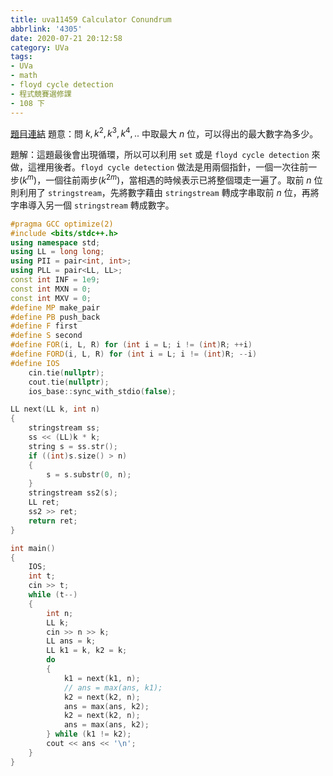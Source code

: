 ```yaml
---
title: uva11459 Calculator Conundrum
abbrlink: '4305'
date: 2020-07-21 20:12:58
category: UVa
tags:
- UVa
- math
- floyd cycle detection
- 程式競賽選修課
- 108 下
---
```

[題目連結](https://onlinejudge.org/index.php?option=onlinejudge&page=show_problem&problem=2544)
題意：問 $k, k^2, k^3, k^4,..$ 中取最大 $n$ 位，可以得出的最大數字為多少。
<!-- more  -->
題解：這題最後會出現循環，所以可以利用 `set` 或是 `floyd cycle detection` 來做，這裡用後者。`floyd cycle detection` 做法是用兩個指針，一個一次往前一步($k^m$)，一個往前兩步($k^{2m}$)，當相遇的時候表示已將整個環走一遍了。取前 $n$ 位則利用了 `stringstream`，先將數字藉由 `stringstream` 轉成字串取前 $n$ 位，再將字串導入另一個 `stringstream` 轉成數字。

```cpp
#pragma GCC optimize(2)
#include <bits/stdc++.h>
using namespace std;
using LL = long long;
using PII = pair<int, int>;
using PLL = pair<LL, LL>;
const int INF = 1e9;
const int MXN = 0;
const int MXV = 0;
#define MP make_pair
#define PB push_back
#define F first
#define S second
#define FOR(i, L, R) for (int i = L; i != (int)R; ++i)
#define FORD(i, L, R) for (int i = L; i != (int)R; --i)
#define IOS                                                                    \
    cin.tie(nullptr);                                                          \
    cout.tie(nullptr);                                                         \
    ios_base::sync_with_stdio(false);

LL next(LL k, int n)
{
    stringstream ss;
    ss << (LL)k * k;
    string s = ss.str();
    if ((int)s.size() > n)
    {
        s = s.substr(0, n);
    }
    stringstream ss2(s);
    LL ret;
    ss2 >> ret;
    return ret;
}

int main()
{
    IOS;
    int t;
    cin >> t;
    while (t--)
    {
        int n;
        LL k;
        cin >> n >> k;
        LL ans = k;
        LL k1 = k, k2 = k;
        do
        {
            k1 = next(k1, n);
            // ans = max(ans, k1);
            k2 = next(k2, n);
            ans = max(ans, k2);
            k2 = next(k2, n);
            ans = max(ans, k2);
        } while (k1 != k2);
        cout << ans << '\n';
    }
}
```